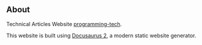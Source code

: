 ## About
Technical Articles Website [programming-tech](https://programming-tech-website.vercel.app/).

This website is built using [Docusaurus 2](https://docusaurus.io/), a modern static website generator.
